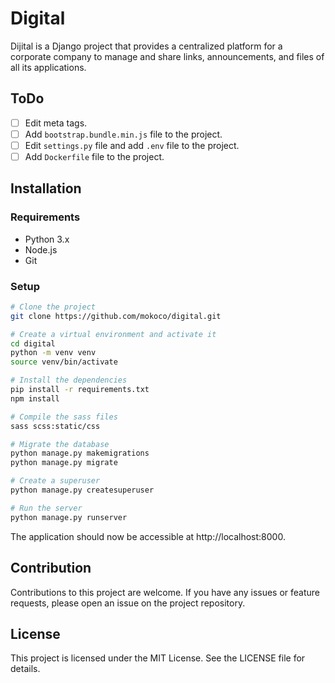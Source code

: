 # Digital

Dijital is a Django project that provides a centralized platform for a corporate company to manage and share links,
announcements, and files of all its applications.

## ToDo

- [ ] Edit meta tags.
- [ ] Add `bootstrap.bundle.min.js` file to the project.
- [ ] Edit `settings.py` file and add `.env` file to the project.
- [ ] Add `Dockerfile` file to the project.

## Installation

### Requirements

- Python 3.x
- Node.js
- Git

### Setup

```bash
# Clone the project
git clone https://github.com/mokoco/digital.git

# Create a virtual environment and activate it
cd digital
python -m venv venv
source venv/bin/activate

# Install the dependencies
pip install -r requirements.txt
npm install

# Compile the sass files
sass scss:static/css

# Migrate the database
python manage.py makemigrations
python manage.py migrate

# Create a superuser
python manage.py createsuperuser

# Run the server
python manage.py runserver
```

The application should now be accessible at http://localhost:8000.

## Contribution

Contributions to this project are welcome. If you have any issues or feature requests, please open an issue on the
project repository.

## License

This project is licensed under the MIT License. See the LICENSE file for details.